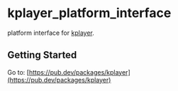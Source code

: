 # kplayer_platform_interface

platform interface for [kplayer](https://pub.dev/packages/kplayer).

## Getting Started

Go to: [https://pub.dev/packages/kplayer](https://pub.dev/packages/kplayer)
